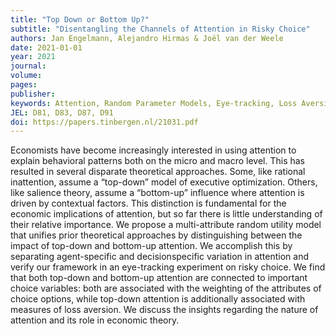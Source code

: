 ```yaml
---
title: "Top Down or Bottom Up?"
subtitle: "Disentangling the Channels of Attention in Risky Choice"
authors: Jan Engelmann, Alejandro Hirmas & Joël van der Weele
date: 2021-01-01
year: 2021
journal: 
volume: 
pages: 
publisher: 
keywords: Attention, Random Parameter Models, Eye-tracking, Loss Aversion
JEL: D81, D83, D87, D91
doi: https://papers.tinbergen.nl/21031.pdf
---
```


Economists have become increasingly interested in using attention to explain behavioral patterns both on the micro and macro level. This has resulted in several disparate theoretical approaches. Some, like rational inattention, assume a “top-down” model of executive optimization. Others, like salience theory, assume a “bottom-up” influence where attention is driven by contextual factors. This distinction is fundamental for the economic implications of attention, but so far there is little understanding of their relative importance. We propose a multi-attribute random utility model that unifies prior theoretical approaches by distinguishing between the impact of top-down and bottom-up attention. We accomplish this by separating agent-specific and decisionspecific variation in attention and verify our framework in an eye-tracking experiment on risky choice. We find that both top-down and bottom-up attention are connected to important choice variables: both are associated with the weighting of the attributes of choice options, while top-down attention is additionally associated with measures of
loss aversion. We discuss the insights regarding the nature of attention and its role in economic theory.